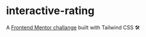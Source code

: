 # interactive-rating
A [Frontend Mentor challange](https://www.frontendmentor.io/challenges/interactive-rating-component-koxpeBUmI) built with Tailwind CSS 🛠️
